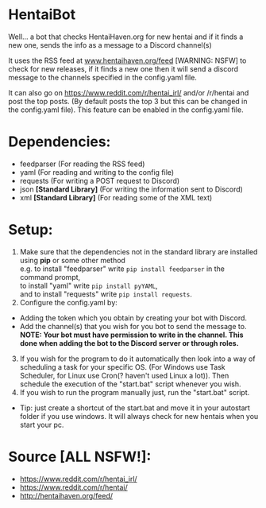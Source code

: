 
# HentaiBot
Well... a bot that checks HentaiHaven.org for new hentai and if it finds a new one, sends the info as a message to a Discord channel(s)

It uses the RSS feed at www.hentaihaven.org/feed \[WARNING: NSFW] to check for new releases, if it finds a new one then it will send a discord message to the channels specified in the config.yaml file.

It can also go on https://www.reddit.com/r/hentai_irl/ and/or /r/hentai and post the top posts. (By default posts the top 3 but this can be changed in the config.yaml file).
This feature can be enabled in the config.yaml file.

# Dependencies:
- feedparser  (For reading the RSS feed)
- yaml  (For reading and writing to the config file)
- requests  (For writing a POST request to Discord)
- json <b>\[Standard Library]</b>  (For writing the information sent to Discord)
- xml <b>\[Standard Library]</b>  (For reading some of the XML text)

# Setup:
1. Make sure that the dependencies not in the standard library are installed using <b>pip</b> or some other method<br>
e.g. to install "feedparser" write ```pip install feedparser``` in the command prompt,<br>
  to install "yaml" write ```pip install pyYAML```,<br>
  and to install "requests" write ```pip install requests```.
2. Configure the config.yaml by:
  - Adding the token which you obtain by creating your bot with Discord.
  - Add the channel(s) that you wish for you bot to send the message to.
    <b>NOTE: Your bot must have permission to write in the channel. This done when adding the bot to the Discord server or through roles.</b>
3. If you wish for the program to do it automatically then look into a way of scheduling a task for your specific OS. (For Windows use Task Scheduler, for Linux use Cron(? haven't used Linux a lot)). Then schedule the execution of the "start.bat" script whenever you wish.
4. If you wish to run the program manually just, run the "start.bat" script.
- Tip: just create a shortcut of the start.bat and move it in your autostart folder if you use windows. It will always check for new hentais when you start your pc.

# Source \[ALL NSFW!]:
- https://www.reddit.com/r/hentai_irl/
- https://www.reddit.com/r/hentai/
- http://hentaihaven.org/feed/
